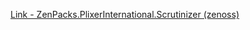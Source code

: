 [Link - ZenPacks.PlixerInternational.Scrutinizer (zenoss)](https://github.com/zenoss/ZenPacks.PlixerInternational.Scrutinizer)
